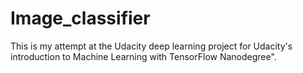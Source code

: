 # Image_classifier

This is my attempt at the Udacity deep learning project for Udacity's introduction to Machine Learning with TensorFlow Nanodegree".
